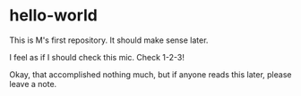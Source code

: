 # hello-world
This is M's first repository. It should make sense later.

I feel as if I should check this mic. Check 1-2-3!

Okay, that accomplished nothing much, but if anyone reads this later, please leave a note.
